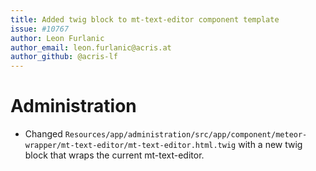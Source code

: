 ```yaml
---
title: Added twig block to mt-text-editor component template
issue: #10767
author: Leon Furlanic
author_email: leon.furlanic@acris.at
author_github: @acris-lf
---
```

# Administration
* Changed `Resources/app/administration/src/app/component/meteor-wrapper/mt-text-editor/mt-text-editor.html.twig` with a new twig block that wraps the current mt-text-editor.
